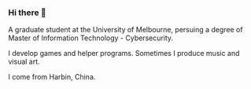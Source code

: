 ### Hi there 👋

A graduate student at the University of Melbourne, persuing a degree of Master of Information Technology - Cybersecurity.

I develop games and helper programs. Sometimes I produce music and visual art.

I come from Harbin, China.

<!--
**ChiyukiYunokawa/ChiyukiYunokawa** is a ✨ _special_ ✨ repository because its `README.md` (this file) appears on your GitHub profile.

Here are some ideas to get you started:

- 🔭 I’m currently working on ...
- 🌱 I’m currently learning ...
- 👯 I’m looking to collaborate on ...
- 🤔 I’m looking for help with ...
- 💬 Ask me about ...
- 📫 How to reach me: ...
- 😄 Pronouns: ...
- ⚡ Fun fact: ...
-->
